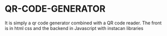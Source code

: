 # QR-CODE-GENERATOR

It is simply a qr code generator combined with a QR code reader. The front is in html css and the backend in Javascript with instacan libraries